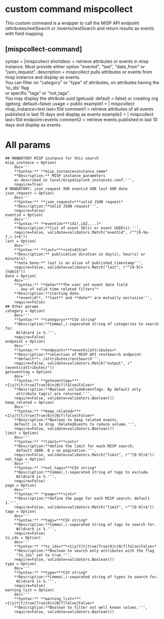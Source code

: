 # custom command mispcollect

This custom command is a wrapper to call the MISP API endpoint /attributes/restSearch or /events/restSearch and return results as events with field mapping
## [mispcollect-command]
syntax = |mispcollect <mispcollect-options> 
shortdesc = retrieve attributes or events in misp instance. Must provide either option "eventid", "last", "date_from" or "json_request".
description = mispcollect pulls attributes or events from misp instance and display as events.\
  You can filter on "category" or "type" of attributes, on attributes having the 'to_ids' flag\
  or specific "tags" or "not_tags".\
  You may display the attribute uuid (getuuid: default = false) or creating org (getorg: default=false)
usage = public
example1 = | mispcollect misp_instance=test last=10d
comment1 = retrieve attributes of all events published in last 10 days and display as events
example2 = | mispcollect last=10d endpoint=events
comment2 = retrieve events published in last 10 days and display as events.

# All params
    ## MANDATORY MISP instance for this search
    misp_instance = Option(
        doc='''
        **Syntax:** **misp_instance=instance_name*
        **Description:** MISP instance parameters
        as described in local/misp42splunk_instances.conf.''',
        require=True)
    # MANDATORY: json_request XOR eventid XOR last XOR date
    json_request = Option(
        doc='''
        **Syntax:** **json_request=***valid JSON request*
        **Description:**Valid JSON request''',
        require=False)
    eventid = Option(
        doc='''
        **Syntax:** **eventid=***id1(,id2,...)*
        **Description:**list of event ID(s) or event UUID(s).''',
        require=False, validate=validators.Match("eventid", r"^[0-9a-f,\-]+$"))
    last = Option(
        doc='''
        **Syntax:** **last=***<int>d|h|m*
        **Description:** publication duration in day(s), hour(s) or minute(s).
        **nota bene:** last is an alias of published_timestamp''',
        require=False, validate=validators.Match("last", r"^[0-9]+[hdm]$"))
    date = Option(
        doc='''
        **Syntax:** **date=***The user set event date field
         - any of valid time related filters"*
        **Description:**starting date.
         **eventid**, **last** and **date** are mutually exclusive''',
        require=False)
    ## Other params
    category = Option(
        doc='''
        **Syntax:** **category=***CSV string*
        **Description:**Comma(,)-separated string of categories to search for.
         Wildcard is %.''',
        require=False)
    endpoint = Option(
        doc='''
        **Syntax:** **endpoint=***<events|attributes>*
        **Description:**selection of MISP API restSearch endpoint.
        **default**: /attributes/restSearch''',
        require=False, validate=validators.Match("output", r"(events|attributes)"))
    geteventtag = Option(
        doc='''
        **Syntax:** **geteventtag=***<1|y|Y|t|true|True|0|n|N|f|false|False>*
        **Description:**Boolean includeEventTags. By default only
         attribute tag(s) are returned.''',
        require=False, validate=validators.Boolean())
    keep_related = Option(
        doc='''
        **Syntax:** **keep_related=***<1|y|Y|t|true|True|0|n|N|f|false|False>*
        **Description:**Boolean to keep related events.
        default is to drop  RelatedEvents to reduce volume.''',
        require=False, validate=validators.Boolean())
    limit = Option(
        doc='''
        **Syntax:** **limit=***<int>*
        **Description:**define the limit for each MISP search;
         default 1000. 0 = no pagination.''',
        require=False, validate=validators.Match("limit", r"^[0-9]+$"))
    not_tags = Option(
        doc='''
        **Syntax:** **not_tags=***CSV string*
        **Description:**Comma(,)-separated string of tags to exclude.
         Wildcard is %.''',
        require=False)
    page = Option(
        doc='''
        **Syntax:** **page=***<int>*
        **Description:**define the page for each MISP search; default 1.''',
        require=False, validate=validators.Match("limit", r"^[0-9]+$"))
    tags = Option(
        doc='''
        **Syntax:** **tags=***CSV string*
        **Description:**Comma(,)-separated string of tags to search for.
         Wildcard is %.''',
        require=False)
    to_ids = Option(
        doc='''
        **Syntax:** **to_ids=***<1|y|Y|t|true|True|0|n|N|f|false|False>*
        **Description:**Boolean to search only attributes with the flag
         "to_ids" set to true.''',
        require=False, validate=validators.Boolean())
    type = Option(
        doc='''
        **Syntax:** **type=***CSV string*
        **Description:**Comma(,)-separated string of types to search for.
         Wildcard is %.''',
        require=False)
    warning_list = Option(
        doc='''
        **Syntax:** **warning_list=***<1|y|Y|t|true|True|0|n|N|f|false|False>*
        **Description:**Boolean to filter out well known values.''',
        require=False, validate=validators.Boolean())

